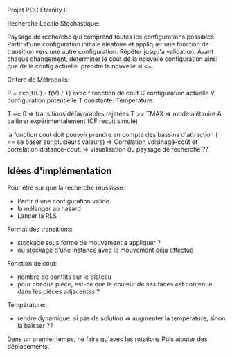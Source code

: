 Projet PCC Eternity II

Recherche Locale Stochastique:

Paysage de recherche qui comprend toutes les configurations possibles
Partir d'une configuration initiale aléatoire et appliquer une fonction de transition vers une autre configuration. Répéter jusqu'a validation.
Avant chaque changement, déterminer le cout de la nouvelle configuration ainsi que de la config actuelle. prendre la nouvelle si <=.

Critère de Métropolis:

P = exp(f(C) - f(V) / T) avec
    f fonction de cout
    C configuration actuelle
    V configuration potentielle
    T constante: Température.

T ~= 0 => transitions défavorables rejetées
T >> TMAX => mode alétaoire
A calibrer expérimentalement (CF recuit simulé)

la fonction cout doit pouvoir prendre en compte des bassins d'attraction ( == se baser sur plusieurs valeurs)
=> Corrélation voisinage-coût et corrélation distance-cout.
=> visualisation du paysage de recherche ??

## Idées d'implémentation

Pour être sur que la recherche réussisse:
- Partir d'une configuration valide
- la mélanger au hasard
- Lancer la RLS

Format des transitions:
- stockage sous forme de mouvement a appliquer ?
- ou stockage d'une instance avec le mouvement déja effectué

Fonction de cout:
- nombre de conflits sur le plateau
- pour chaque pièce, est-ce que la couleur de ses faces est contenue dans les pièces adjacentes ?

Température:
- rendre dynamique: si pas de solution => augmenter la température, sinon la baisser ??

Dans un premier temps, ne faire qu'avec les rotations
Puis ajouter des déplacements.

